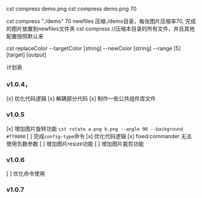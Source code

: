 <!-- 直接压缩对应图片 -->
cst compress demo.png 
cst compress demo.png 70
<!-- 需要压缩目录 -->
cst compress "./demo" 70 newfiles    压缩./demo目录，每张图片压缩率70, 完成的图片放置到newfiles文件夹
cst compress //压缩本目录的所有文件，并且其他配置按照默认来


cst replaceColor --targetColor [string] --newColor [string] --range [5] [target] [output] 


计划表
### v1.0.4， 
[x] 优化代码逻辑
[x] 解耦部分代码
[x] 制作一些公共组件库文件

### v1.0.5 
[x] 增加图片旋转功能 `cst rotate a.png b.png --angle 90 --background #ff0000`
[ ] 完成`config-type`命令
[x] 优化代码逻辑
[x] fixed:commander 无法使用负数参数
[ ] 增加图片resize功能 
[ ] 增加图片裁剪功能



### v1.0.6
[ ] 优化命令使用

### v1.0.7
